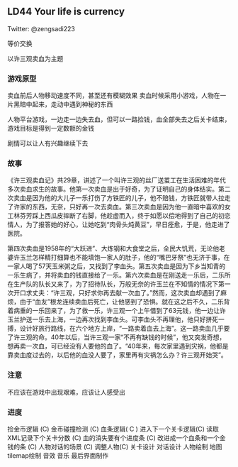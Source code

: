 ## LD44 Your life is currency
Twitter: @zengsadi223

等价交换

以许三观卖血为主题

### 游戏原型
卖血前后人物移动速度不同，甚至还有模糊效果
卖血时候采用小游戏，人物在一片黑暗中起来，走动中遇到神秘的东西

人物平台游戏，一边走一边失去血，但可以一路捡钱，血全部失去之后关卡结束，游戏目标是得到一定数额的金钱

剧情可以让人有兴趣继续下去


### 故事
《许三观卖血记》共29章，讲述了一个叫许三观的丝厂送茧工在生活困难的年代多次卖血求生的故事。他第一次卖血是出于好奇，为了证明自己的身体结实。第二次卖血是因为他的大儿子一乐打伤了方铁匠的儿子，他不赔钱，方铁匠就带人拉走了许家的东西，无奈，只好再一次去卖血。第三次卖血是因为他一直暗中喜欢的女工林芬芳踩上西瓜皮摔断了右脚，他趁虚而入，终于如愿以偿地得到了自己的初恋情人，为了报答她的好心，让她吃到“肉骨头炖黄豆”，早日痊愈，于是，他走进了医院。

第四次卖血是1958年的“大跃进”、大炼钢和大食堂之后，全民大饥荒，无论他老婆许玉兰怎样精打细算也不能填饱一家人的肚子，他的“嘴巴牙祭”也无济于事，在一家人喝了57天玉米粥之后，又找到了李血头。第五次卖血是因为下乡当知青的一乐生病了，并将卖血的钱直接给了一乐。第六次卖血是在刚送走一乐后，二乐所在生产队的队长又来了，为了招待队长，万般无奈的许玉兰在不知情的情况下第一次开口求丈夫：“许三观，只好求你再去献一次血了。”然而，这次卖血却遇到了麻烦，由于“血友”根龙连续卖血后死亡，让他感到了恐惧。就在这之后不久，二乐背着病重的一乐回来了，为了救一乐，许三观一个上午借到了63元钱，他一边让许玉兰护送一乐去上海，一边再次找到李血头。可李血头不再理他，他只好拼死一搏，设计好旅行路线，在六个地方上岸，“一路卖着血去上海”。这一路卖血几乎要了许三观的命。40年以后，当许三观一家“不再有缺钱的时候”，他又突发奇想，想再卖一次血，可已经没有人要他的血了。“40年来，每次家里遇到灾祸，他都是靠卖血度过去的，以后他的血没人要了，家里再有灾祸怎么办？许三观开始哭”。

### 注意
不应该在游戏中出现艰难，应该让人感受出

### 进度
捡金币逻辑 (C)
金币碰撞检测 (C)
血条逻辑( C )
进入下一个关卡逻辑(C)
读取XML记录下个关卡分数 (C)
血的消失要有个进度条 (C)
改进成一个血条和一个金钱的条 (C)
人物对话的场景 (C)
调整人物(C)
关卡设计
对话设计
人物绘制
地图tilemap绘制
音效
音乐
最后界面制作
